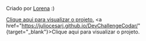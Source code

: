 Criado por  <a href="https://github.com/Lorenalgm">Lorena</a> :)

<a href="https://juliocesarj.github.io/DevChallengeCodar/" target="_blank">Clique aqui para visualizar o projeto.</a>
<a href="https://juliocesarj.github.io/DevChallengeCodar/" {target="_blank"}>Clique aqui para visualizar o projeto.</a>
